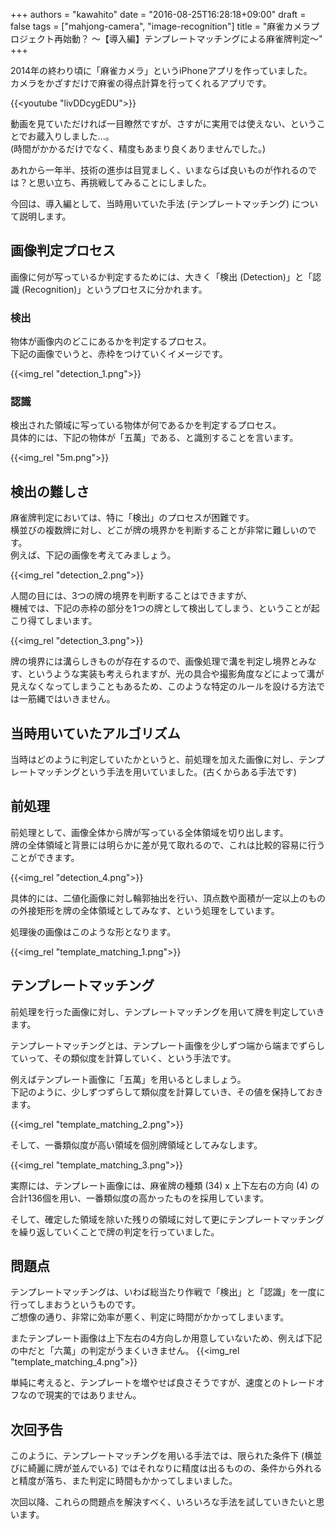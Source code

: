 +++
authors = "kawahito"
date = "2016-08-25T16:28:18+09:00"
draft = false
tags = ["mahjong-camera", "image-recognition"]
title = "麻雀カメラプロジェクト再始動？ 〜【導入編】テンプレートマッチングによる麻雀牌判定〜"
+++

2014年の終わり頃に「麻雀カメラ」というiPhoneアプリを作っていました。  
カメラをかざすだけで麻雀の得点計算を行ってくれるアプリです。

{{<youtube "livDDcygEDU">}}

動画を見ていただければ一目瞭然ですが、さすがに実用では使えない、ということでお蔵入りしました...。  
(時間がかかるだけでなく、精度もあまり良くありませんでした。)  

あれから一年半、技術の進歩は目覚ましく、いまならば良いものが作れるのでは？と思い立ち、再挑戦してみることにしました。  

今回は、導入編として、当時用いていた手法 (テンプレートマッチング) について説明します。

## 画像判定プロセス
画像に何が写っているか判定するためには、大きく「検出 (Detection)」と「認識 (Recognition)」というプロセスに分かれます。

### 検出
物体が画像内のどこにあるかを判定するプロセス。  
下記の画像でいうと、赤枠をつけていくイメージです。

{{<img_rel "detection_1.png">}}

### 認識
検出された領域に写っている物体が何であるかを判定するプロセス。  
具体的には、下記の物体が「五萬」である、と識別することを言います。

{{<img_rel "5m.png">}}

## 検出の難しさ
麻雀牌判定においては、特に「検出」のプロセスが困難です。  
横並びの複数牌に対し、どこが牌の境界かを判断することが非常に難しいのです。  
例えば、下記の画像を考えてみましょう。

{{<img_rel "detection_2.png">}}

人間の目には、3つの牌の境界を判断することはできますが、  
機械では、下記の赤枠の部分を1つの牌として検出してしまう、ということが起こり得てしまいます。

{{<img_rel "detection_3.png">}}

牌の境界には溝らしきものが存在するので、画像処理で溝を判定し境界とみなす、というような実装も考えられますが、光の具合や撮影角度などによって溝が見えなくなってしまうこともあるため、このような特定のルールを設ける方法では一筋縄ではいきません。  

## 当時用いていたアルゴリズム
当時はどのように判定していたかというと、前処理を加えた画像に対し、テンプレートマッチングという手法を用いていました。(古くからある手法です)

## 前処理
前処理として、画像全体から牌が写っている全体領域を切り出します。  
牌の全体領域と背景には明らかに差が見て取れるので、これは比較的容易に行うことができます。  

{{<img_rel "detection_4.png">}}

具体的には、二値化画像に対し輪郭抽出を行い、頂点数や面積が一定以上のものの外接矩形を牌の全体領域としてみなす、という処理をしています。

処理後の画像はこのような形となります。

{{<img_rel "template_matching_1.png">}}

## テンプレートマッチング
前処理を行った画像に対し、テンプレートマッチングを用いて牌を判定していきます。

テンプレートマッチングとは、テンプレート画像を少しずつ端から端までずらしていって、その類似度を計算していく、という手法です。

例えばテンプレート画像に「五萬」を用いるとしましょう。  
下記のように、少しずつずらして類似度を計算していき、その値を保持しておきます。

{{<img_rel "template_matching_2.png">}}

そして、一番類似度が高い領域を個別牌領域としてみなします。

{{<img_rel "template_matching_3.png">}}

実際には、テンプレート画像には、麻雀牌の種類 (34) x 上下左右の方向 (4) の合計136個を用い、一番類似度の高かったものを採用しています。

そして、確定した領域を除いた残りの領域に対して更にテンプレートマッチングを繰り返していくことで牌の判定を行っていました。

## 問題点
テンプレートマッチングは、いわば総当たり作戦で「検出」と「認識」を一度に行ってしまおうというものです。  
ご想像の通り、非常に効率が悪く、判定に時間がかかってしまいます。

またテンプレート画像は上下左右の4方向しか用意していないため、例えば下記の中だと「六萬」の判定がうまくいきません。
{{<img_rel "template_matching_4.png">}}

単純に考えると、テンプレートを増やせば良さそうですが、速度とのトレードオフなので現実的ではありません。

## 次回予告
このように、テンプレートマッチングを用いる手法では、限られた条件下 (横並びに綺麗に牌が並んでいる) ではそれなりに精度は出るものの、条件から外れると精度が落ち、また判定に時間もかかってしまいました。

次回以降、これらの問題点を解決すべく、いろいろな手法を試していきたいと思います。
